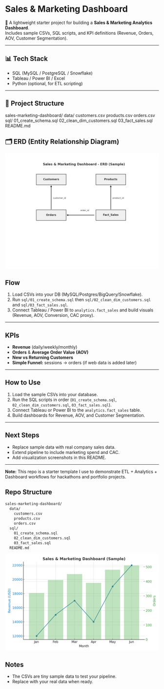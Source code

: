 # Sales & Marketing Dashboard

🚀 A lightweight starter project for building a **Sales & Marketing Analytics Dashboard**.  
Includes sample CSVs, SQL scripts, and KPI definitions (Revenue, Orders, AOV, Customer Segmentation).  

---

## 📊 Tech Stack
- SQL (MySQL / PostgreSQL / Snowflake)
- Tableau / Power BI / Excel
- Python (optional, for ETL scripting)

---

## 📂 Project Structure
sales-marketing-dashboard/
data/
customers.csv
products.csv
orders.csv
sql/
01_create_schema.sql
02_clean_dim_customers.sql
03_fact_sales.sql
README.md

## 🗂 ERD (Entity Relationship Diagram)

![ERD Diagram](erd-diagram.png)


## Flow
1. Load CSVs into your DB (MySQL/Postgres/BigQuery/Snowflake).
2. Run `sql/01_create_schema.sql` then `sql/02_clean_dim_customers.sql` and `sql/03_fact_sales.sql`.
3. Connect Tableau / Power BI to `analytics.fact_sales` and build visuals (Revenue, AOV, Conversion, CAC proxy).


---

##  KPIs
- **Revenue** (daily/weekly/monthly)
- **Orders** & **Average Order Value (AOV)**
- **New vs Returning Customers**
- **Simple Funnel:** sessions → orders (if web data is added later)

---

##  How to Use
1. Load the sample CSVs into your database.
2. Run the SQL scripts in order (`01_create_schema.sql`, `02_clean_dim_customers.sql`, `03_fact_sales.sql`).
3. Connect Tableau or Power BI to the `analytics.fact_sales` table.
4. Build dashboards for Revenue, AOV, and Customer Segmentation.

---

##  Next Steps
- Replace sample data with real company sales data.
- Extend pipeline to include marketing spend and CAC.
- Add visualization screenshots in this README.

---

**Note:** This repo is a starter template I use to demonstrate ETL + Analytics + Dashboard workflows for hackathons and portfolio projects.


## Repo Structure
```
sales-marketing-dashboard/
  data/
    customers.csv
    products.csv
    orders.csv
  sql/
    01_create_schema.sql
    02_clean_dim_customers.sql
    03_fact_sales.sql
  README.md
```
![Dashboard Screenshot](dashboard-sample.png)


## Notes
- The CSVs are tiny sample data to test your pipeline.
- Replace with your real data when ready.

